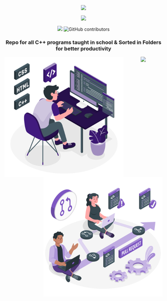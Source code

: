 <p align="center">
    <img src="https://upload.wikimedia.org/wikipedia/commons/1/18/ISO_C%2B%2B_Logo.svg" width = "150">
    <p align="center">
             <a href="https://git.io/typing-svg">
        <img
            src="https://readme-typing-svg.herokuapp.com?font=JetBrains+Mono&size=35&duration=3000&color=659AD2&center=true&vCenter=true&lines=Mushtifund+Aryaan+-+CS&width=600" /></a></p>
</p>

<p align="center">
  <img src="https://img.shields.io/github/repo-size/atharv115/MAHSS-CPP?logo=GitHub&style=for-the-badge">
  <img alt="GitHub contributors" src="https://img.shields.io/github/contributors/Atharv115/MAHSS-CPP?color=purple&label=Repo%20Contributers&logo=Github&style=for-the-badge">
</p> 

<h3 align="center">
    Repo for all <strong>C++</strong> programs taught in school & Sorted in Folders for better productivity
</h3>

<p align="center">
<img align="left"
        src="https://github.com/Atharv115/Atharv115/blob/Assets/illustration.svg" width="380"/>
<img align="right"
        src="https://github.com/Atharv115/Atharv115/blob/Assets/Pull%20request-amico.svg" width="380"/>
 <img
      src="https://capsule-render.vercel.app/api?type=waving&color=gradient&height=130&section=footer&animation=twinkling" />
</p>
